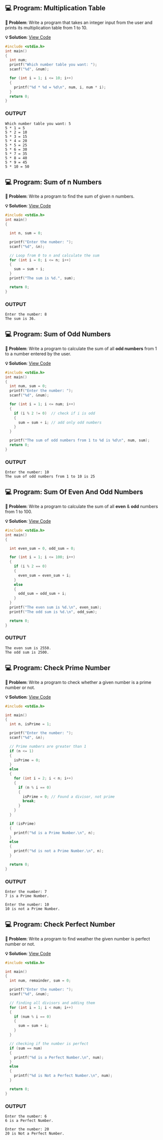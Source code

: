 ## 💻 Program: Multiplication Table

**📔 Problem**: Write a program that takes an integer input from the user and prints its multiplication table from 1 to 10.

**💡 Solution**: [View Code](multiplication_table.c)

```c
#include <stdio.h>
int main()
{
  int num;
  printf("Which number table you want: ");
  scanf("%d", &num);

  for (int i = 1; i <= 10; i++)
  {
    printf("%d * %d = %d\n", num, i, num * i);
  }
  return 0;
}

```
### OUTPUT

```
Which number table you want: 5
5 * 1 = 5 
5 * 2 = 10
5 * 3 = 15
5 * 4 = 20
5 * 5 = 25
5 * 6 = 30
5 * 7 = 35
5 * 8 = 40
5 * 9 = 45
5 * 10 = 50
```
## 💻 Program: Sum of n Numbers

**📔 Problem**: Write a program to find the sum of given n numbers.

**💡 Solution**: [View Code](sum_of_n_numbers.c)

```c
#include <stdio.h>
int main()
{

  int n, sum = 0;

  printf("Enter the number: ");
  scanf("%d", &n);

  // Loop from 0 to n and calculate the sum
  for (int i = 0; i <= n; i++)
  {
    sum = sum + i;
  }
  printf("The sum is %d.", sum);

  return 0;
}

```
### OUTPUT

```
Enter the number: 8
The sum is 36.
```

## 💻 Program: Sum of Odd Numbers

**📔 Problem**: Write a program to calculate the sum of all **odd numbers** from 1 to a number entered by the user.

**💡 Solution**: [View Code](sum_of_odd_numbers.c)

```c
#include <stdio.h>
int main()
{
  int num, sum = 0;
  printf("Enter the number: ");
  scanf("%d", &num);

  for (int i = 1; i <= num; i++)
  {
    if (i % 2 != 0)  // check if i is odd
    {
      sum = sum + i; // add only odd numbers
    }
  }

  printf("The sum of odd numbers from 1 to %d is %d\n", num, sum);
  return 0;
}

```
### OUTPUT

```
Enter the number: 10
The sum of odd numbers from 1 to 10 is 25
```

## 💻 Program: Sum Of Even And Odd Numbers

**📔 Problem**: Write a program to calculate the sum of all **even** & **odd** numbers from 1 to 100.

**💡 Solution**: [View Code](sum_of_even_odd.c)

```c
#include <stdio.h>
int main()
{

  int even_sum = 0, odd_sum = 0;

  for (int i = 1; i <= 100; i++)
  {
    if (i % 2 == 0)
    {
      even_sum = even_sum + i;
    }
    else
    {
      odd_sum = odd_sum + i;
    }
  }
  printf("The even sum is %d.\n", even_sum);
  printf("The odd sum is %d.\n", odd_sum);

  return 0;
}

```
### OUTPUT

```
The even sum is 2550.
The odd sum is 2500.
```

## 💻 Program: Check Prime Number

**📔 Problem**: Write a program to check whether a given number is a prime number or not.

**💡 Solution**: [View Code](prime_number.c)

```c
#include <stdio.h>

int main()
{
  int n, isPrime = 1;

  printf("Enter the number: ");
  scanf("%d", &n);

  // Prime numbers are greater than 1
  if (n <= 1)
  {
    isPrime = 0;
  }
  else
  {
    for (int i = 2; i < n; i++)
    {
      if (n % i == 0)
      {
        isPrime = 0; // Found a divisor, not prime
        break;
      }
    }
  }

  if (isPrime)
  {
    printf("%d is a Prime Number.\n", n);
  }
  else
  {
    printf("%d is not a Prime Number.\n", n);
  }

  return 0;
}

```
### OUTPUT

```
Enter the number: 7
7 is a Prime Number.
```
```
Enter the number: 10
10 is not a Prime Number.
```

## 💻 Program: Check Perfect Number

**📔 Problem**: Write a program to find weather the given number is perfect number or not.

**💡 Solution**: [View Code](perfect_number.c)

```c
#include <stdio.h>

int main()
{
  int num, remainder, sum = 0;

  printf("Enter the number: ");
  scanf("%d", &num);

  // finding all divisors and adding them
  for (int i = 1; i < num; i++)
  {
    if (num % i == 0)
    {
      sum = sum + i;
    }
  }

  // checking if the number is perfect
  if (sum == num)
  {
    printf("%d is a Perfect Number.\n", num);
  }
  else
  {
    printf("%d is Not a Perfect Number.\n", num);
  }

  return 0;
}

```
### OUTPUT

```
Enter the number: 6
6 is a Perfect Number.
```
```
Enter the number: 20
20 is Not a Perfect Number.
```